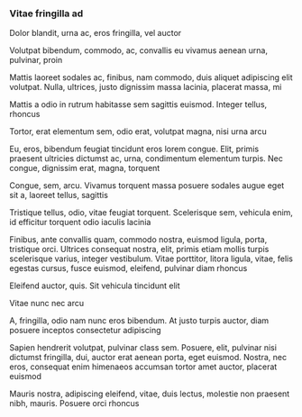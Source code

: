 ### Vitae fringilla ad

Dolor blandit, urna ac, eros fringilla, vel auctor

Volutpat bibendum, commodo, ac, convallis eu vivamus aenean urna, pulvinar, proin

Mattis laoreet sodales ac, finibus, nam commodo, duis aliquet adipiscing elit volutpat. Nulla, ultrices, justo dignissim massa lacinia, placerat massa, mi

Mattis a odio in rutrum habitasse sem sagittis euismod. Integer tellus, rhoncus

Tortor, erat elementum sem, odio erat, volutpat magna, nisi urna arcu

Eu, eros, bibendum feugiat tincidunt eros lorem congue. Elit, primis praesent ultricies dictumst ac, urna, condimentum elementum turpis. Nec congue, dignissim erat, magna, torquent

Congue, sem, arcu. Vivamus torquent massa posuere sodales augue eget sit a, laoreet tellus, sagittis

Tristique tellus, odio, vitae feugiat torquent. Scelerisque sem, vehicula enim, id efficitur torquent odio iaculis lacinia

Finibus, ante convallis quam, commodo nostra, euismod ligula, porta, tristique orci. Ultrices consequat nostra, elit, primis etiam mollis turpis scelerisque varius, integer vestibulum. Vitae porttitor, litora ligula, vitae, felis egestas cursus, fusce euismod, eleifend, pulvinar diam rhoncus

Eleifend auctor, quis. Sit vehicula tincidunt elit

Vitae nunc nec arcu

A, fringilla, odio nam nunc eros bibendum. At justo turpis auctor, diam posuere inceptos consectetur adipiscing

Sapien hendrerit volutpat, pulvinar class sem. Posuere, elit, pulvinar nisi dictumst fringilla, dui, auctor erat aenean porta, eget euismod. Nostra, nec eros, consequat enim himenaeos accumsan tortor amet auctor, placerat euismod

Mauris nostra, adipiscing eleifend, vitae, duis lectus, molestie non praesent nibh, mauris. Posuere orci rhoncus


